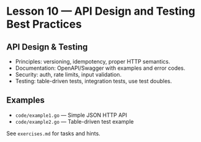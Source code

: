 # Lesson 10 — API Design and Testing Best Practices

## API Design & Testing
- Principles: versioning, idempotency, proper HTTP semantics.
- Documentation: OpenAPI/Swagger with examples and error codes.
- Security: auth, rate limits, input validation.
- Testing: table-driven tests, integration tests, use test doubles.


## Examples
- `code/example1.go` — Simple JSON HTTP API
- `code/example2.go` — Table-driven test example

See `exercises.md` for tasks and hints.
